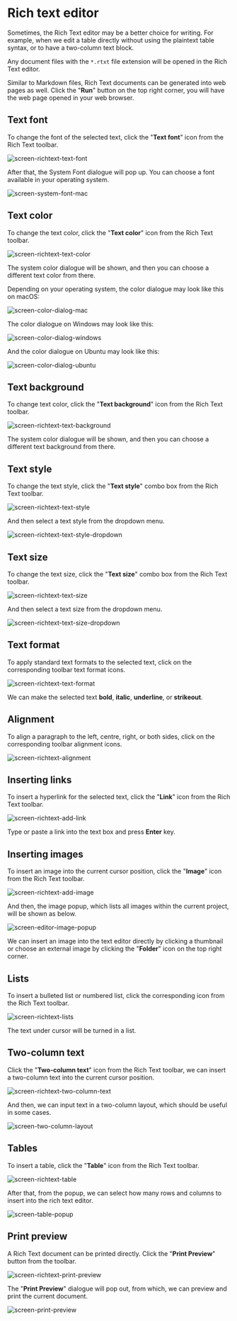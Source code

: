 # Rich text editor

Sometimes, the Rich Text editor may be a better choice for writing. For example, when we edit a table directly without using the plaintext table syntax, or to have a two-column text block.

Any document files with the `*.rtxt` file extension will be opened in the Rich Text editor.

Similar to Markdown files, Rich Text documents can be generated into web pages as well. Click the "**Run**" button on the top right corner, you will have the web page opened in your web browser.

## Text font

To change the font of the selected text, click the "**Text font**" icon from the Rich Text toolbar.

![screen-richtext-text-font](screen-richtext-text-font.png)

After that, the System Font dialogue will pop up. You can choose a font available in your operating system.

![screen-system-font-mac](../release-notes/screen-system-font-mac.png)

## Text color

To change the text color, click the "**Text color**" icon from the Rich Text toolbar.

![screen-richtext-text-color](screen-richtext-text-color.png)

The system color dialogue will be shown, and then you can choose a different text color from there.

Depending on your operating system, the color dialogue may look like this on macOS:

![screen-color-dialog-mac](screen-color-dialog-mac.png)

The color dialogue on Windows may look like this:

![screen-color-dialog-windows](screen-color-dialog-windows.png)

And the color dialogue on Ubuntu may look like this:

![screen-color-dialog-ubuntu](screen-color-dialog-ubuntu.png)

## Text background

To change text color, click the "**Text background**" icon from the Rich Text toolbar.

![screen-richtext-text-background](screen-richtext-text-background.png)

The system color dialogue will be shown, and then you can choose a different text background from there.

## Text style

To change the text style, click the "**Text style**" combo box from the Rich Text toolbar.

![screen-richtext-text-style](screen-richtext-text-style.png)

And then select a text style from the dropdown menu.

![screen-richtext-text-style-dropdown](screen-richtext-text-style-dropdown.png)

## Text size

To change the text size, click the "**Text size**" combo box from the Rich Text toolbar.

![screen-richtext-text-size](screen-richtext-text-size.png)

And then select a text size from the dropdown menu.

![screen-richtext-text-size-dropdown](screen-richtext-text-size-dropdown.png)

## Text format

To apply standard text formats to the selected text, click on the corresponding toolbar text format icons.

![screen-richtext-text-format](screen-richtext-text-format.png)

We can make the selected text **bold**, **italic**, **underline**, or **strikeout**.

## Alignment

To align a paragraph to the left, centre, right, or both sides, click on the corresponding toolbar alignment icons.

![screen-richtext-alignment](screen-richtext-alignment.png)

## Inserting links

To insert a hyperlink for the selected text, click the "**Link**" icon from the Rich Text toolbar.

![screen-richtext-add-link](screen-richtext-add-link.png)

Type or paste a link into the text box and press **Enter** key.

## Inserting images

To insert an image into the current cursor position, click the "**Image**" icon from the Rich Text toolbar.

![screen-richtext-add-image](screen-richtext-add-image.png)

And then, the image popup, which lists all images within the current project, will be shown as below.

![screen-editor-image-popup](screen-editor-image-popup.png)

We can insert an image into the text editor directly by clicking a thumbnail or choose an external image by clicking the "**Folder**" icon on the top right corner.

## Lists

To insert a bulleted list or numbered list, click the corresponding icon from the Rich Text toolbar.

![screen-richtext-lists](screen-richtext-lists.png)

The text under cursor will be turned in a list.

## Two-column text

Click the "**Two-column text**" icon from the Rich Text toolbar, we can insert a two-column text into the current cursor position.

![screen-richtext-two-column-text](screen-richtext-two-column-text.png)

And then, we can input text in a two-column layout, which should be useful in some cases.

![screen-two-column-layout](../release-notes/screen-two-column-layout.png)

## Tables

To insert a table, click the "**Table**" icon from the Rich Text toolbar.

![screen-richtext-table](screen-richtext-table.png)

After that, from the popup, we can select how many rows and columns to insert into the rich text editor.

![screen-table-popup](../release-notes/screen-table-popup.png)

## Print preview

A Rich Text document can be printed directly. Click the "**Print Preview**" button from the toolbar.

![screen-richtext-print-preview](screen-richtext-print-preview.png)

The "**Print Preview**" dialogue will pop out, from which, we can preview and print the current document.

![screen-print-preview](../release-notes/screen-print-preview.png)
